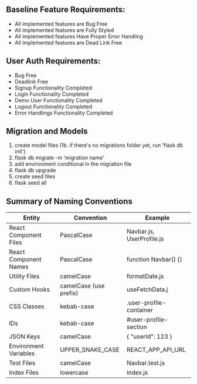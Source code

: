 
## Baseline Feature Requirements:

- All implemented features are Bug Free
- All implemented features are Fully Styled
- All implemented features Have Proper Error Handling
- All implemented features are Dead Link Free

## User Auth Requirements:

- Bug Free
- Deadlink Free
- Signup Functionality Completed
- Login Functionality Completed
- Demo User Functionality Completed
- Logout Functionality Completed
- Error Handlings Functionality Completed

## Migration and Models
1. create model files
(1b. if there's no migrations folder yet, run 'flask db init')
2. flask db migrate -m 'migration name'
3. add environment conditional in the migration file 
4. flask db upgrade
5. create seed files
6. flask seed all

## Summary of Naming Conventions
| Entity                  | Convention               | Example                         |
|-------------------------|--------------------------|---------------------------------|
| React Component Files   | PascalCase               | Navbar.js, UserProfile.js       |
| React Component Names   | PascalCase               | function Navbar() {}            |
| Utility Files           | camelCase                | formatDate.js                   |
| Custom Hooks            | camelCase (use prefix)   | useFetchData.j                  |
| CSS Classes             | kebab-case               | .user-profile-container         |
| IDs                     | kebab-case               | #user-profile-section           |
| JSON Keys               | camelCase                | { "userId": 123 }               |
| Environment Variables   | UPPER_SNAKE_CASE         | REACT_APP_API_URL               |
| Test Files              | camelCase                | Navbar.test.js                  |
| Index Files             | lowercase                | index.js                        |
